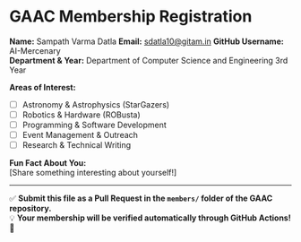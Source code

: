 # GAAC Membership Registration

**Name:** Sampath Varma Datla
**Email:** sdatla10@gitam.in 
**GitHub Username:** AI-Mercenary  
**Department & Year:** Department of Computer Science and Engineering 3rd Year

**Areas of Interest:**  
- [ ] Astronomy & Astrophysics (StarGazers)  
- [ ] Robotics & Hardware (ROBusta)  
- [ ] Programming & Software Development  
- [ ] Event Management & Outreach  
- [ ] Research & Technical Writing  

**Fun Fact About You:**  
[Share something interesting about yourself!]  

---

✅ **Submit this file as a Pull Request in the `members/` folder of the GAAC repository.**  
💡 **Your membership will be verified automatically through GitHub Actions!** 🚀
